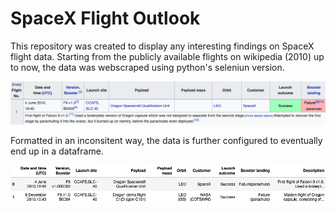 # SpaceX Flight Outlook

This repository was created to display any interesting findings on SpaceX flight data. Starting from the publicly available flights on wikipedia (2010) up to now, the data was webscraped using python's seleniun version. 

<p align="center">
  <img src="https://github.com/lherna/spacex_flights/blob/main/images/spacex_screenshot_short.png" title="spacex_table">
</p>

Formatted in an inconsitent way, the data is further configured to eventually end up in a dataframe.

<p align="center">
  <img src="https://github.com/lherna/spacex_flights/blob/main/images/dataframe_spacex_short.png" title="spacex_dataframe">
</p>
